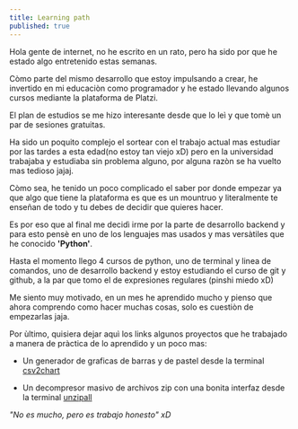 ```yaml
---
title: Learning path
published: true
---
```


Hola gente de internet, no he escrito en un rato, pero ha sido por que he estado algo entretenido estas semanas. 

Còmo parte del mismo desarrollo que estoy impulsando a crear, he invertido en mi educaciòn como programador y he estado llevando algunos cursos mediante la plataforma de Platzi. 

El plan de estudios se me hizo interesante desde que lo leì y que tomè un par de sesiones gratuitas. 


Ha sido un poquito complejo el sortear con el trabajo actual mas estudiar por las tardes a esta edad(no estoy tan viejo xD) pero en la universidad trabajaba y estudiaba sin problema alguno, por alguna razòn se ha vuelto mas tedioso jajaj.

Còmo sea, he tenido un poco complicado el saber por donde empezar ya que algo que tiene la plataforma es que es un mountruo y literalmente te enseñan de todo y tu debes de decidir que quieres hacer.

Es por eso que al final me decidì irme por la parte de desarrollo backend y para esto pensè en uno de los lenguajes mas usados y mas versàtiles que he conocido **'Python'**.

Hasta el momento llego 4 cursos de python, uno de terminal y linea de comandos, uno de desarrollo backend y estoy estudiando el curso de git y github, a la par que tomo el de expresiones regulares (pinshi miedo xD)

Me siento muy motivado, en un mes he aprendido mucho y pienso que ahora comprendo como hacer muchas cosas, solo es cuestiòn de empezarlas jaja.

Por ùltimo, quisiera dejar aquì los links algunos proyectos que he trabajado a manera de pràctica de lo aprendido y un poco mas:

+ Un generador de graficas de barras y de pastel desde la terminal [csv2chart](https://github.com/vanyegv/csv2chart)

+ Un decompresor masivo de archivos zip con una bonita interfaz desde la terminal [unzipall](https://github.com/vanyegv/unzipall)



*"No es mucho, pero es trabajo honesto" xD*